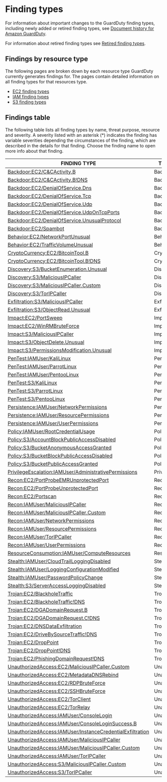 # Finding types<a name="guardduty_finding-types-active"></a>

For information about important changes to the GuardDuty finding types, including newly added or retired finding types, see [Document history for Amazon GuardDuty](doc-history.md)\.

For information about retired finding types see [Retired finding types](guardduty_finding-types-retired.md)\.

## Findings by resource type<a name="findings-by-resource"></a>

The following pages are broken down by each resource type GuardDuty currently generates findings for\. The pages contain detailed information on all finding types for that resources type\.
+ [EC2 finding types](guardduty_finding-types-ec2.md)
+ [IAM finding types](guardduty_finding-types-iam.md)
+ [S3 finding types](guardduty_finding-types-s3.md)

## Findings table<a name="findings-table"></a>

The following table lists all finding types by name, threat purpose, resource and severity\. A severity listed with an asterisk \(\*\) indicates the finding has variable severities depending the circumstances of the finding, which are described in the details for that finding\. Choose the finding name to open more info about that finding\. 


|  FINDING TYPE  |  THREAT PURPOSE  |  RESOURCE  |  SEVERITY  | 
| --- | --- | --- | --- | 
| [Backdoor:EC2/C&CActivity\.B](guardduty_finding-types-ec2.md#backdoor-ec2-ccactivityb) | Backdoor | EC2 | High | 
| [Backdoor:EC2/C&CActivity\.B\!DNS](guardduty_finding-types-ec2.md#backdoor-ec2-ccactivitybdns) | Backdoor | EC2 | High | 
| [Backdoor:EC2/DenialOfService\.Dns](guardduty_finding-types-ec2.md#backdoor-ec2-denialofservicedns) | Backdoor | EC2 | High | 
| [Backdoor:EC2/DenialOfService\.Tcp](guardduty_finding-types-ec2.md#backdoor-ec2-denialofservicetcp) | Backdoor | EC2 | High | 
| [Backdoor:EC2/DenialOfService\.Udp](guardduty_finding-types-ec2.md#backdoor-ec2-denialofserviceudp) | Backdoor | EC2 | High | 
| [Backdoor:EC2/DenialOfService\.UdpOnTcpPorts](guardduty_finding-types-ec2.md#backdoor-ec2-denialofserviceudpontcpports) | Backdoor | EC2 | High | 
| [Backdoor:EC2/DenialOfService\.UnusualProtocol](guardduty_finding-types-ec2.md#backdoor-ec2-denialofserviceunusualprotocol) | Backdoor | EC2 | High | 
| [Backdoor:EC2/Spambot](guardduty_finding-types-ec2.md#backdoor-ec2-spambot) | Backdoor | EC2 | Medium | 
| [Behavior:EC2/NetworkPortUnusual](guardduty_finding-types-ec2.md#behavior-ec2-networkportunusual) | Behavior | EC2 | Medium | 
| [Behavior:EC2/TrafficVolumeUnusual](guardduty_finding-types-ec2.md#behavior-ec2-trafficvolumeunusual) | Behavior | EC2 | Medium | 
| [CryptoCurrency:EC2/BitcoinTool\.B](guardduty_finding-types-ec2.md#cryptocurrency-ec2-bitcointoolb) | CryptoCurrency | EC2 | High | 
| [CryptoCurrency:EC2/BitcoinTool\.B\!DNS](guardduty_finding-types-ec2.md#cryptocurrency-ec2-bitcointoolbdns) | CryptoCurrency | EC2 | High | 
| [Discovery:S3/BucketEnumeration\.Unusual](guardduty_finding-types-s3.md#discovery-s3-bucketenumerationunusual) | Discovery | S3 | Medium\* | 
| [Discovery:S3/MaliciousIPCaller](guardduty_finding-types-s3.md#discovery-s3-maliciousipcaller) | Discovery | S3 | High | 
| [Discovery:S3/MaliciousIPCaller\.Custom](guardduty_finding-types-s3.md#discovery-s3-maliciousipcallercustom) | Discovery | S3 | High | 
| [Discovery:S3/TorIPCaller](guardduty_finding-types-s3.md#discovery-s3-toripcaller) | Discovery | S3 | Medium | 
| [Exfiltration:S3/MaliciousIPCaller](guardduty_finding-types-s3.md#exfiltration-s3-maliciousipcaller) | Exfiltration | S3 | High | 
| [Exfiltration:S3/ObjectRead\.Unusual](guardduty_finding-types-s3.md#exfiltration-s3-objectreadunusual) | Exfiltration | S3 | Medium\* | 
| [Impact:EC2/PortSweep](guardduty_finding-types-ec2.md#impact-ec2-portsweep) | Impact | EC2 | High | 
| [Impact:EC2/WinRMBruteForce](guardduty_finding-types-ec2.md#impact-ec2-winrmbruteforce) | Impact | EC2 | Low\* | 
| [Impact:S3/MaliciousIPCaller](guardduty_finding-types-s3.md#impact-s3-maliciousipcaller) | Impact | S3 | High | 
| [Impact:S3/ObjectDelete\.Unusual](guardduty_finding-types-s3.md#impact-s3-objectdeleteunusual) | Impact | S3 | Medium\* | 
| [Impact:S3/PermissionsModification\.Unusual](guardduty_finding-types-s3.md#impact-s3-permissionsmodificationunusual) | Impact | S3 | Medium\* | 
| [PenTest:IAMUser/KaliLinux](guardduty_finding-types-iam.md#pentest-iam-kalilinux) | PenTest | IAM | Medium | 
| [PenTest:IAMUser/ParrotLinux](guardduty_finding-types-iam.md#pentest-iam-parrotlinux) | PenTest | IAM | Medium | 
| [PenTest:IAMUser/PentooLinux](guardduty_finding-types-iam.md#pentest-iam-pentoolinux) | PenTest | IAM | Medium | 
| [PenTest:S3/KaliLinux](guardduty_finding-types-s3.md#pentest-s3-kalilinux) | PenTest | S3 | Medium | 
| [PenTest:S3/ParrotLinux](guardduty_finding-types-s3.md#pentest-s3-parrotlinux) | PenTest | S3 | Medium | 
| [PenTest:S3/PentooLinux](guardduty_finding-types-s3.md#pentest-s3-pentoolinux) | PenTest | S3 | Medium | 
| [Persistence:IAMUser/NetworkPermissions](guardduty_finding-types-iam.md#persistence-iam-networkpermissions) | Persistence | IAM | Medium\* | 
| [Persistence:IAMUser/ResourcePermissions](guardduty_finding-types-iam.md#persistence-iam-resourcepermissions) | Persistence | IAM | Medium\* | 
| [Persistence:IAMUser/UserPermissions](guardduty_finding-types-iam.md#persistence-iam-userpermissions) | Persistence | IAM | Medium\* | 
| [Policy:IAMUser/RootCredentialUsage](guardduty_finding-types-iam.md#policy-iam-rootcredentialusage) | Policy | IAM | Low | 
| [Policy:S3/AccountBlockPublicAccessDisabled](guardduty_finding-types-s3.md#policy-s3-accountblockpublicaccessdisabled) | Policy | S3 | Low | 
| [Policy:S3/BucketAnonymousAccessGranted](guardduty_finding-types-s3.md#policy-s3-bucketanonymousaccessgranted) | Policy | S3 | High | 
| [Policy:S3/BucketBlockPublicAccessDisabled](guardduty_finding-types-s3.md#policy-s3-bucketblockpublicaccessdisabled) | Policy | S3 | Low | 
| [Policy:S3/BucketPublicAccessGranted](guardduty_finding-types-s3.md#policy-s3-bucketpublicaccessgranted) | Policy | S3 | High | 
| [PrivilegeEscalation:IAMUser/AdministrativePermissions](guardduty_finding-types-iam.md#privilegeescalation-iam-administrativepermissions) | PrivilegeEscalation | IAM | Low\* | 
| [Recon:EC2/PortProbeEMRUnprotectedPort](guardduty_finding-types-ec2.md#recon-ec2-portprobeemrunprotectedport) | Recon | EC2 | High | 
| [Recon:EC2/PortProbeUnprotectedPort](guardduty_finding-types-ec2.md#recon-ec2-portprobeunprotectedport) | Recon | EC2 | Low\* | 
| [Recon:EC2/Portscan](guardduty_finding-types-ec2.md#recon-ec2-portscan) | Recon | EC2 | Medium | 
| [Recon:IAMUser/MaliciousIPCaller](guardduty_finding-types-iam.md#recon-iam-maliciousipcaller) | Recon | IAM | Medium | 
| [Recon:IAMUser/MaliciousIPCaller\.Custom](guardduty_finding-types-iam.md#recon-iam-maliciousipcallercustom) | Recon | IAM | Medium | 
| [Recon:IAMUser/NetworkPermissions](guardduty_finding-types-iam.md#recon-iam-networkpermissions) | Recon | IAM | Medium\* | 
| [Recon:IAMUser/ResourcePermissions](guardduty_finding-types-iam.md#recon-iam-resourcepermissions) | Recon | IAM | Medium\* | 
| [Recon:IAMUser/TorIPCaller](guardduty_finding-types-iam.md#recon-iam-toripcaller) | Recon | IAM | Medium | 
| [Recon:IAMUser/UserPermissions](guardduty_finding-types-iam.md#recon-iam-userpermissions) | Recon | IAM | Medium\* | 
| [ResourceConsumption:IAMUser/ComputeResources](guardduty_finding-types-iam.md#resourceconsumption-iam-computeresources) | ResourceConsumption | IAM | Medium\* | 
| [Stealth:IAMUser/CloudTrailLoggingDisabled](guardduty_finding-types-iam.md#stealth-iam-cloudtrailloggingdisabled) | Stealth | IAM | Low | 
| [Stealth:IAMUser/LoggingConfigurationModified](guardduty_finding-types-iam.md#stealth-iam-loggingconfigurationmodified) | Stealth | IAM | Medium\* | 
| [Stealth:IAMUser/PasswordPolicyChange](guardduty_finding-types-iam.md#stealth-iam-passwordpolicychange) | Stealth | IAM | Low | 
| [Stealth:S3/ServerAccessLoggingDisabled](guardduty_finding-types-s3.md#stealth-s3-serveraccessloggingdisabled) | Stealth | S3 | Low | 
| [Trojan:EC2/BlackholeTraffic](guardduty_finding-types-ec2.md#trojan-ec2-blackholetraffic) | Trojan | EC2 | Medium | 
| [Trojan:EC2/BlackholeTraffic\!DNS](guardduty_finding-types-ec2.md#trojan-ec2-blackholetrafficdns) | Trojan | EC2 | Medium | 
| [Trojan:EC2/DGADomainRequest\.B](guardduty_finding-types-ec2.md#trojan-ec2-dgadomainrequestb) | Trojan | EC2 | High | 
| [Trojan:EC2/DGADomainRequest\.C\!DNS](guardduty_finding-types-ec2.md#trojan-ec2-dgadomainrequestcdns) | Trojan | EC2 | High | 
| [Trojan:EC2/DNSDataExfiltration](guardduty_finding-types-ec2.md#trojan-ec2-dnsdataexfiltration) | Trojan | EC2 | High | 
| [Trojan:EC2/DriveBySourceTraffic\!DNS](guardduty_finding-types-ec2.md#trojan-ec2-drivebysourcetrafficdns) | Trojan | EC2 | Medium | 
| [Trojan:EC2/DropPoint](guardduty_finding-types-ec2.md#trojan-ec2-droppoint) | Trojan | EC2 | Medium | 
| [Trojan:EC2/DropPoint\!DNS](guardduty_finding-types-ec2.md#trojan-ec2-droppointdns) | Trojan | EC2 | High | 
| [Trojan:EC2/PhishingDomainRequest\!DNS](guardduty_finding-types-ec2.md#trojan-ec2-phishingdomainrequestdns) | Trojan | EC2 | High | 
| [UnauthorizedAccess:EC2/MaliciousIPCaller\.Custom](guardduty_finding-types-ec2.md#unauthorizedaccess-ec2-maliciousipcallercustom) | UnauthorizedAccess | EC2 | Medium | 
| [UnauthorizedAccess:EC2/MetadataDNSRebind](guardduty_finding-types-ec2.md#unauthorizedaccess-ec2-metadatadnsrebind) | UnauthorizedAccess | EC2 | High | 
| [UnauthorizedAccess:EC2/RDPBruteForce](guardduty_finding-types-ec2.md#unauthorizedaccess-ec2-rdpbruteforce) | UnauthorizedAccess | EC2 | Low\* | 
| [UnauthorizedAccess:EC2/SSHBruteForce](guardduty_finding-types-ec2.md#unauthorizedaccess-ec2-sshbruteforce) | UnauthorizedAccess | EC2 | Low\* | 
| [UnauthorizedAccess:EC2/TorClient](guardduty_finding-types-ec2.md#unauthorizedaccess-ec2-torclient) | UnauthorizedAccess | EC2 | High | 
| [UnauthorizedAccess:EC2/TorRelay](guardduty_finding-types-ec2.md#unauthorizedaccess-ec2-torrelay) | UnauthorizedAccess | EC2 | High | 
| [UnauthorizedAccess:IAMUser/ConsoleLogin](guardduty_finding-types-iam.md#unauthorizedaccess-iam-consolelogin) | UnauthorizedAccess | IAM | Medium\* | 
| [UnauthorizedAccess:IAMUser/ConsoleLoginSuccess\.B](guardduty_finding-types-iam.md#unauthorizedaccess-iam-consoleloginsuccessb) | UnauthorizedAccess | IAM | Medium | 
| [UnauthorizedAccess:IAMUser/InstanceCredentialExfiltration](guardduty_finding-types-iam.md#unauthorizedaccess-iam-instancecredentialexfiltration) | UnauthorizedAccess | IAM | High | 
| [UnauthorizedAccess:IAMUser/MaliciousIPCaller](guardduty_finding-types-iam.md#unauthorizedaccess-iam-maliciousipcaller) | UnauthorizedAccess | IAM | Medium | 
| [UnauthorizedAccess:IAMUser/MaliciousIPCaller\.Custom](guardduty_finding-types-iam.md#unauthorizedaccess-iam-maliciousipcallercustom) | UnauthorizedAccess | IAM | Medium | 
| [UnauthorizedAccess:IAMUser/TorIPCaller](guardduty_finding-types-iam.md#unauthorizedaccess-iam-toripcaller) | UnauthorizedAccess | IAM | Medium | 
| [UnauthorizedAccess:S3/MaliciousIPCaller\.Custom](guardduty_finding-types-s3.md#unauthorizedaccess-s3-maliciousipcallercustom) | UnauthorizedAccess | S3 | High | 
| [UnauthorizedAccess:S3/TorIPCaller](guardduty_finding-types-s3.md#unauthorizedaccess-s3-toripcaller) | UnauthorizedAccess | S3 | High | 